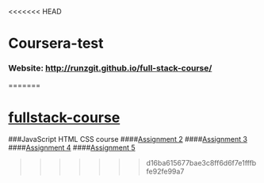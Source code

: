 <<<<<<< HEAD
# Coursera-test
### Website: http://runzgit.github.io/full-stack-course/
=======
# [fullstack-course](http://runzgit.github.io/fullstack-course/)
###JavaScript HTML CSS course
####[Assignment 2](http://runzgit.github.io/fullstack-course/javascript-html-css/Assignment2/modulo2-ans.html)
####[Assignment 3](http://runzgit.github.io/fullstack-course/javascript-html-css/Assignment3/)
####[Assignment 4](http://runzgit.github.io/fullstack-course/javascript-html-css/Assignment4/harder/)
####[Assignment 5](http://runzgit.github.io/fullstack-course/javascript-html-css/Assignment5/)

>>>>>>> d16ba615677bae3c8ff6d6f7e1fffbfe92fe99a7
